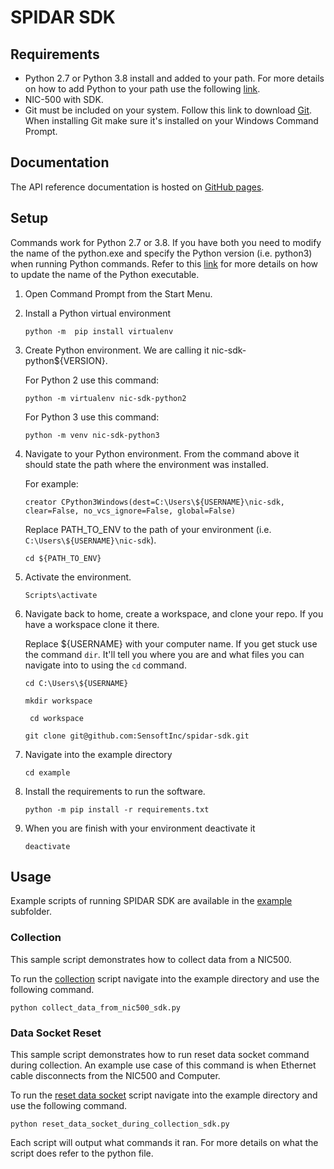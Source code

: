 # SPIDAR SDK


## Requirements 

* Python 2.7 or Python 3.8 install and added to your path. For more details on how to add Python to your path use the 
  following
  [link](https://datascience.com.co/how-to-install-python-2-7-and-3-6-in-windows-10-add-python-path-281e7eae62a). 
* NIC-500 with SDK.  
* Git must be included on your system. Follow this link to download [Git](https://git-scm.com/downloads). When 
  installing Git make sure it's installed on your Windows Command Prompt. 

## Documentation

The API reference documentation is hosted on [GitHub pages](https://sensoftinc.github.io/spidar-sdk).

## Setup 

Commands work for Python 2.7 or 3.8. If you have both you need to modify the name of the python.exe and specify the 
Python version (i.e. python3) when running Python commands. Refer to this 
[link](https://datascience.com.co/how-to-install-python-2-7-and-3-6-in-windows-10-add-python-path-281e7eae62a) for more 
details on how to update the name of the Python executable.

1. Open Command Prompt from the Start Menu. 
   
2. Install a Python virtual environment 

    ```python -m  pip install virtualenv```

3. Create Python environment. We are calling it nic-sdk-python${VERSION}.  

    For Python 2 use this command:

    ```python -m virtualenv nic-sdk-python2```

    For Python 3 use this command: 

    ```python -m venv nic-sdk-python3```

4. Navigate to your Python environment. From the command above it should state the path where the environment was 
   installed.

    For example:  

    ```creator CPython3Windows(dest=C:\Users\${USERNAME}\nic-sdk, clear=False, no_vcs_ignore=False, global=False)```

    Replace PATH_TO_ENV to the path of your environment (i.e. `C:\Users\${USERNAME}\nic-sdk`). 

    ```cd ${PATH_TO_ENV}```

5. Activate the environment.
   
    ```Scripts\activate```  

6. Navigate back to home, create a workspace, and clone your repo. If you have a workspace clone it there. 

    Replace ${USERNAME} with your computer name.  If you get stuck use the command ```dir```. It'll tell you where you 
    are and what files you can navigate into to using the ```cd``` command. 

    ``` cd C:\Users\${USERNAME} ```

    ``` mkdir workspace ```

    ``` cd workspace```

    ```git clone git@github.com:SensoftInc/spidar-sdk.git```

7. Navigate into the example directory 

    ```cd example```

8. Install the requirements to run the software.

    ```python -m pip install -r requirements.txt```

9. When you are finish with your environment deactivate it

    ```deactivate```
 

## Usage 

Example scripts of running SPIDAR SDK are available in the [example](example/) subfolder.

### Collection

This sample script demonstrates how to collect data from a NIC500.

To run the [collection](example/collect_data_from_nic500_sdk.py) script navigate into the example directory and use the 
following command. 

```python collect_data_from_nic500_sdk.py```

### Data Socket Reset 

This sample script demonstrates how to run reset data socket command during collection. An example use case of this 
command is when Ethernet cable disconnects from the NIC500 and Computer.  

To run the [reset data socket](example/reset_data_socket_during_collection_sdk.py) script navigate into the example 
directory and use the following command. 

```python reset_data_socket_during_collection_sdk.py```

Each script will output what commands it ran. For more details on what the script does refer to the python file.
